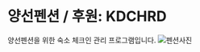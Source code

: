 # 양선펜션 / 후원: KDCHRD
양선펜션을 위한 숙소 체크인 관리 프로그램입니다.
![펜션사진](https://user-images.githubusercontent.com/52224014/60145496-2c789500-9801-11e9-81e8-78fa2bc3903c.jpg)
